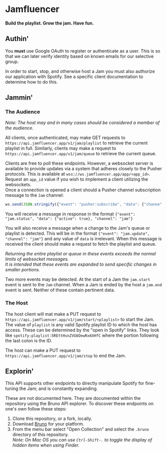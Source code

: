 # Jamfluencer

**Build the playlist. Grow the jam. Have fun.**

## Authin'

You **must** use Google OAuth to register or authenticate as a user. This is so that we can later verify
identity based on known emails for our selective group.

In order to start, stop, and otherwise host a Jam you must also authorize our application with Spotify. See 
a specific client documentation to determine how to do this.

## Jammin'

### The Audience

_Note: The host may and in many cases should be considered a member of the audience._

All clients, once authenticated, may make GET requests to `https://api.jamfluencer.app/v1/jam/playlist` to retrieve
the current playlist in full. Similarly, clients may make a request to `https://api.jamfluencer.app/v1/jam/queue` to 
retrieve the current queue.

Clients are free to poll these endpoints. However, a websocket server is available to provide updates via a
system that adheres closely to the Pusher protocols. This is available at `wss://ws.jamfluencer.app/app/<app_id>`. 
Request an `app_id` value if you wish to implement a client utilizing the websockets.  
Once a connection is opened a client should a Pusher channel subscription message to the `Jam` channel:  
```javascript
ws.send(JSON.stringify({"event": "pusher:subscribe", "data": {"channe": "jam"}}));
```
You will receive a message in response in the format `{"event": "jam.status", "data": {"active": true}, "channel": "jam"}`  

You will also receive a message when a change to the Jam's queue or playlist is detected. This will be in the format 
`{"event": "jam.update", "channel": "jam"}` and any value of `data` is irrelevant. When this message is received the
client should make a request to fetch the playlist and queue.

_Returning the entire playlist or queue in these events exceeds the normal limits of websocket messages.  
It is intended that these events are expanded to send specific changes in smaller portions._

Two more events may be detected. At the start of a Jam the `jam.start` event is sent to the `Jam` channel. When a
Jam is ended by the host a `jam.end` event is sent. Neither of these contain pertinent data.


### The Host

The host client will mat make a PUT request to `https://api.jamfluencer.app/v1/jam/start/<playlist>` to start the Jam.
The value of `playlist` is any valid Spotify playlist ID to which the host has access. These can be determined by the
"open in Spotify" links. They look like `spotify:playlist:5REttHsnZVG6OewRx6XHfC` where the portion following the last
colon is the ID.

The host can make a PUT request to `https://api.jamfluencer.app/v1/jam/stop` to end the Jam.

## Explorin'

This API supports other endpoints to directly manipulate Spotify for fine-tuning the Jam; and is constantly expanding.

These are not documented here. They are documented within the repository using the Bruno API explorer. To discover
these endpoints on one's own follow these steps:

1. Clone this repository, or a fork, locally.
2. Download [Bruno](https://www.usebruno.com/) for your platform.
3. From the menu bar select "Open Collection" and select the `.bruno` directory of this repository.   
_Note: On Mac OS you can use `Ctrl-Shift-.` to toggle the display of hidden items when using Finder._

